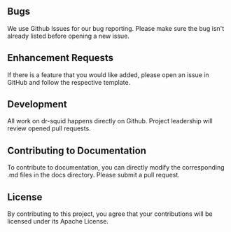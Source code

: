 ## Bugs
We use Github Issues for our bug reporting. Please make sure the bug isn't already listed before 
opening a new issue.

## Enhancement Requests
If there is a feature that you would like added, please open an issue in GitHub and follow the respective
template.

## Development
All work on dr-squid happens directly on Github. Project leadership will review opened
pull requests.

## Contributing to Documentation
To contribute to documentation, you can directly modify the corresponding .md files in the 
docs directory. Please submit a pull request.

## License
By contributing to this project, you agree that your contributions will be licensed 
under its Apache License.
